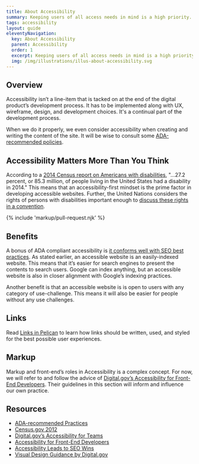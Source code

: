 ```yaml
---
title: About Accessibility
summary: Keeping users of all access needs in mind is a high priority.
tags: accessibility
layout: guide
eleventyNavigation:
  key: About Accessibility
  parent: Accessibility
  order: 1
  excerpt: Keeping users of all access needs in mind is a high priority.
  img: /img/illustrations/illus-about-accessibility.svg
---
```


## Overview

Accessibility isn’t a line-item that is tacked on at the end of the digital product’s development process. It has to be implemented along with UX, wireframe, design, and development choices. It's a continual part of the development process. 

When we do it properly, we even consider accessibility when creating and writing the content of the site. It will be wise to consult some <a href="http://www.ada.gov/pcatoolkit/chap5chklist.htm" target="_blank">ADA-recommended policies</a>.

## Accessibility Matters More Than You Think

According to a <a href="https://www.census.gov/content/dam/Census/library/publications/2018/demo/p70-152.pdf" target="_blank">2014 Census report on Americans with disabilities</a>, "...27.2 percent, or 85.3 million, of people living in the United States had a disability in 2014." This means that an accessibility-first mindset is the prime factor in developing accessible websites. Further, the United Nations considers the rights of persons with disabilities important enough to <a href="https://www.un.org/development/desa/disabilities/convention-on-the-rights-of-persons-with-disabilities.html" target="_blank">discuss these rights in a convention</a>. 

{% include 'markup/pull-request.njk' %}

## Benefits

A bonus of ADA compliant accessibility is <a href="https://alistapart.com/article/accessibilityseo" target="_blank">it conforms well with SEO best practices</a>. As stated earlier, an accessible website is an easily-indexed website. This means that it’s easier for search engines to present the contents to search users. Google can index anything, but an accessible website is also in closer alignment with Google’s indexing practices.

Another benefit is that an accessible website is is open to users with any category of use-challenge. This means it will also be easier for people without any use challenges.

## Links

Read [Links in Pelican](/foundation/links/) to learn how links should be written, used, and styled for the best possible user experiences.

## Markup

Markup and front-end’s roles in Accessibility is a complex concept. For now, we will refer to and follow the advice of <a href="https://accessibility.digital.gov/front-end/getting-started/" target="_blank">Digital.gov’s Accessibility for Front-End Developers</a>. Their guidelines in this section will inform and influence our own practice.

## Resources

- <a href="http://www.ada.gov/pcatoolkit/chap5chklist.htm" target="_blank">ADA-recommended Practices </a>
- <a href="https://www.census.gov/newsroom/releases/archives/miscellaneous/cb12-134.html" target="_blank">Census.gov 2012 </a>
- <a href="https://accessibility.digital.gov/" target="_blank">Digital.gov’s Accessibility for Teams </a>
- <a href="https://accessibility.digital.gov/front-end/getting-started/" target="_blank">Accessibility for Front-End Developers </a>
- <a href="https://alistapart.com/article/accessibilityseo" target="_blank">Accessibility Leads to SEO Wins </a>
- <a href="https://accessibility.digital.gov/visual-design/getting-started/" target="_blank">Visual Design Guidance by Digital.gov </a>
